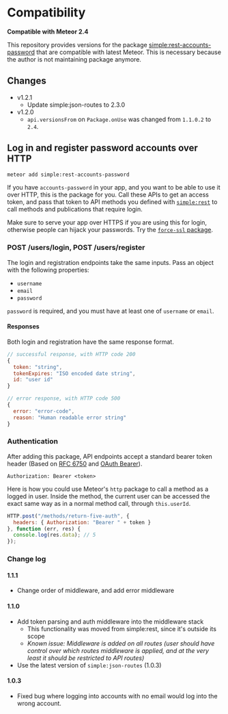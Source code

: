 # Compatibility

**Compatible with Meteor 2.4**

This repository provides versions for the package [simple:rest-accounts-password](https://github.com/meteor-compat/meteor-rest/tree/devel/packages/rest-accounts-password) that are compatible with latest Meteor. This is necessary because the author is not maintaining package anymore.

## Changes
- v1.2.1
  - Update simple:json-routes to 2.3.0
- v1.2.0
  - `api.versionsFrom` on `Package.onUse` was changed from `1.1.0.2` to `2.4`.

## Log in and register password accounts over HTTP

```sh
meteor add simple:rest-accounts-password
```

If you have `accounts-password` in your app, and you want to be able to use it over HTTP, this is the package for you. Call these APIs to get an access token, and pass that token to API methods you defined with [`simple:rest`](https://github.com/stubailo/meteor-rest/blob/master/packages/rest/README.md#authentication) to call methods and publications that require login.

Make sure to serve your app over HTTPS if you are using this for login, otherwise people can hijack your passwords. Try the [`force-ssl` package](https://atmospherejs.com/meteor/force-ssl).

### POST /users/login, POST /users/register

The login and registration endpoints take the same inputs. Pass an object with the following properties:

- `username`
- `email`
- `password`

`password` is required, and you must have at least one of `username` or `email`.

#### Responses

Both login and registration have the same response format.

```js
// successful response, with HTTP code 200
{
  token: "string",
  tokenExpires: "ISO encoded date string",
  id: "user id"
}

// error response, with HTTP code 500
{
  error: "error-code",
  reason: "Human readable error string"
}
```

### Authentication

After adding this package, API endpoints accept a standard bearer token header (Based on [RFC 6750](http://tools.ietf.org/html/rfc6750#section-2.1) and [OAuth Bearer](http://self-issued.info/docs/draft-ietf-oauth-v2-bearer.html#authz-header)).

```http
Authorization: Bearer <token>
```

Here is how you could use Meteor's `http` package to call a method as a logged in user. Inside the method, the current user can be accessed the exact same way as in a normal method call, through `this.userId`.

```js
HTTP.post("/methods/return-five-auth", {
  headers: { Authorization: "Bearer " + token }
}, function (err, res) {
  console.log(res.data); // 5
});
```

### Change log

#### 1.1.1

- Change order of middleware, and add error middleware

#### 1.1.0

- Add token parsing and auth middleware into the middleware stack
  - This functionality was moved from simple:rest, since it's outside its scope
  - _Known issue: Middleware is added on all routes (user should have control
    over which routes middleware is applied, and at the very least it should be
    restricted to API routes)_
- Use the latest version of `simple:json-routes` (1.0.3)

#### 1.0.3

- Fixed bug where logging into accounts with no email would log into the wrong
account.
